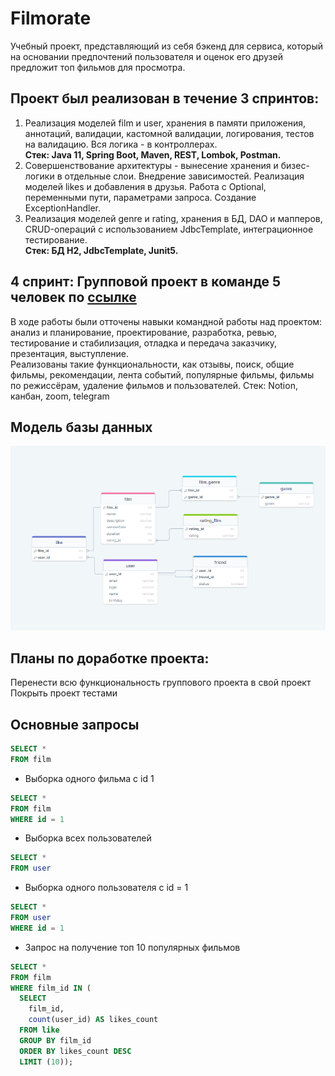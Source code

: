 # Filmorate
Учебный проект, представляющий из себя бэкенд для сервиса, который на основании предпочтений пользователя и оценок его друзей предложит топ фильмов для просмотра.

## Проект был реализован в течение 3 спринтов:
1. Реализация моделей film и user, хранения в памяти приложения, аннотаций, валидации,  кастомной валидации, логирования, тестов на валидацию. Вся логика  - в контроллерах.  
**Стек: Java 11, Spring Boot, Maven, REST, Lombok, Postman.**
2. Совершенствование архитектуры - вынесение хранения и бизес-логики в отдельные слои. Внедрение зависимостей. Реализация моделей likes и добавления в друзья. Работа с Optional, переменными пути, параметрами запроса. Создание ExceptionHandler.  
3. Реализация моделей genre и rating, хранения в БД, DAO и мапперов, CRUD-операций с использованием JdbcTemplate, интеграционное тестирование.  
**Стек: БД H2, JdbcTemplate, Junit5.**

## 4 спринт: Групповой проект в команде 5 человек по [ссылке](https://github.com/EvgeniyUdin1979/java-filmorate)
В ходе работы были отточены навыки командной работы над проектом:  
анализ и планирование, проектирование, разработка, ревью, тестирование и стабилизация, отладка и передача заказчику, презентация, выступление.  
Реализованы такие функциональности, как отзывы, поиск, общие фильмы, рекомендации, лента событий, популярные фильмы, фильмы по режиссёрам, удаление фильмов и пользователей.
Стек: Notion, канбан, zoom, telegram

## Модель базы данных
![Схема](ER.png)

## Планы по доработке проекта:
Перенести всю функциональность группового проекта в свой проект  
Покрыть проект тестами

## Основные запросы

~~~~sql
SELECT *
FROM film
~~~~
- Выборка одного фильма с id 1
~~~~sql
SELECT *
FROM film
WHERE id = 1
~~~~
- Выборка всех пользователей
~~~~sql
SELECT *
FROM user
~~~~
- Выборка одного пользователя с id = 1
~~~~sql
SELECT *
FROM user
WHERE id = 1
~~~~

- Запрос на получение топ 10 популярных фильмов
~~~~sql
SELECT *
FROM film
WHERE film_id IN (
  SELECT
    film_id,
    count(user_id) AS likes_count
  FROM like
  GROUP BY film_id
  ORDER BY likes_count DESC
  LIMIT (10));
~~~~

